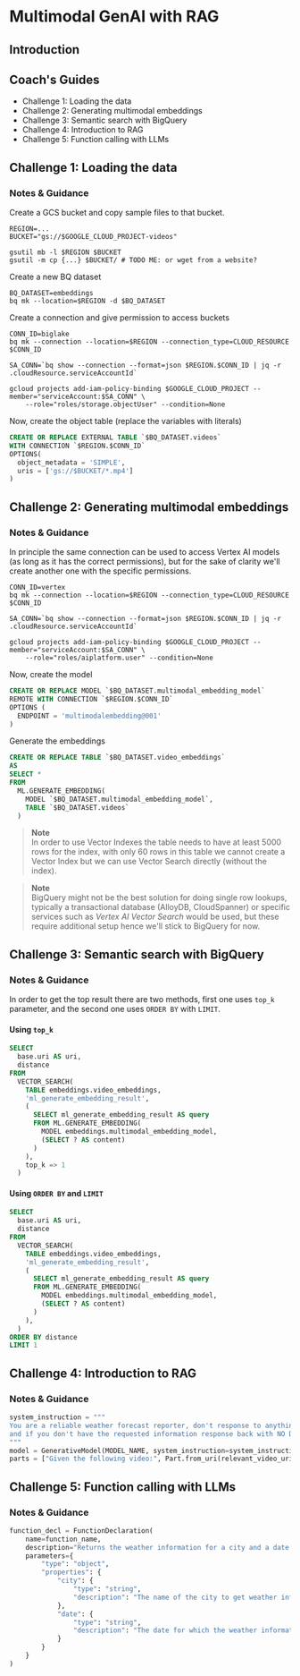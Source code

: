 # Multimodal GenAI with RAG

## Introduction

## Coach's Guides

- Challenge 1: Loading the data
- Challenge 2: Generating multimodal embeddings
- Challenge 3: Semantic search with BigQuery
- Challenge 4: Introduction to RAG
- Challenge 5: Function calling with LLMs


## Challenge 1: Loading the data

### Notes & Guidance

Create a GCS bucket and copy sample files to that bucket.

```shell
REGION=...
BUCKET="gs://$GOOGLE_CLOUD_PROJECT-videos"

gsutil mb -l $REGION $BUCKET
gsutil -m cp {...} $BUCKET/ # TODO ME: or wget from a website?
```

Create a new BQ dataset

```shell
BQ_DATASET=embeddings
bq mk --location=$REGION -d $BQ_DATASET
```

Create a connection and give permission to access buckets

```shell
CONN_ID=biglake
bq mk --connection --location=$REGION --connection_type=CLOUD_RESOURCE $CONN_ID

SA_CONN=`bq show --connection --format=json $REGION.$CONN_ID | jq -r .cloudResource.serviceAccountId`

gcloud projects add-iam-policy-binding $GOOGLE_CLOUD_PROJECT --member="serviceAccount:$SA_CONN" \
    --role="roles/storage.objectUser" --condition=None
```

Now, create the object table (replace the variables with literals)

```sql
CREATE OR REPLACE EXTERNAL TABLE `$BQ_DATASET.videos`
WITH CONNECTION `$REGION.$CONN_ID`
OPTIONS(
  object_metadata = 'SIMPLE',
  uris = ['gs://$BUCKET/*.mp4']
)
```

## Challenge 2: Generating multimodal embeddings

### Notes & Guidance

In principle the same connection can be used to access Vertex AI models (as long as it has the correct permissions), but for the sake of clarity we'll create another one with the specific permissions.

```shell
CONN_ID=vertex
bq mk --connection --location=$REGION --connection_type=CLOUD_RESOURCE $CONN_ID

SA_CONN=`bq show --connection --format=json $REGION.$CONN_ID | jq -r .cloudResource.serviceAccountId`

gcloud projects add-iam-policy-binding $GOOGLE_CLOUD_PROJECT --member="serviceAccount:$SA_CONN" \
    --role="roles/aiplatform.user" --condition=None
```

Now, create the model

```sql
CREATE OR REPLACE MODEL `$BQ_DATASET.multimodal_embedding_model`
REMOTE WITH CONNECTION `$REGION.$CONN_ID`
OPTIONS (
  ENDPOINT = 'multimodalembedding@001'
)
```

Generate the embeddings

```sql
CREATE OR REPLACE TABLE `$BQ_DATASET.video_embeddings`
AS
SELECT *
FROM
  ML.GENERATE_EMBEDDING(
    MODEL `$BQ_DATASET.multimodal_embedding_model`,
    TABLE `$BQ_DATASET.videos`
  )
```

> **Note**  
> In order to use Vector Indexes the table needs to have at least 5000 rows for the index, with only 60 rows in this table we cannot create a Vector Index but we can use Vector Search directly (without the index).

> **Note**  
> BigQuery might not be the best solution for doing single row lookups, typically a transactional database (AlloyDB, CloudSpanner) or  specific services such as _Vertex AI Vector Search_ would be used, but these require additional setup hence we'll stick to BigQuery for now.

## Challenge 3: Semantic search with BigQuery

### Notes & Guidance

In order to get the top result there are two methods, first one uses `top_k` parameter, and the second one uses `ORDER BY` with `LIMIT`.

#### Using `top_k`

```sql
SELECT
  base.uri AS uri,
  distance
FROM
  VECTOR_SEARCH( 
    TABLE embeddings.video_embeddings,
    'ml_generate_embedding_result',
    (
      SELECT ml_generate_embedding_result AS query
      FROM ML.GENERATE_EMBEDDING( 
        MODEL embeddings.multimodal_embedding_model,
        (SELECT ? AS content) 
      )
    ),
    top_k => 1
  )
```

#### Using `ORDER BY` and `LIMIT`

```sql
SELECT
  base.uri AS uri,
  distance
FROM
  VECTOR_SEARCH( 
    TABLE embeddings.video_embeddings,
    'ml_generate_embedding_result',
    (
      SELECT ml_generate_embedding_result AS query
      FROM ML.GENERATE_EMBEDDING( 
        MODEL embeddings.multimodal_embedding_model,
        (SELECT ? AS content) 
      )
    ),
  )
ORDER BY distance
LIMIT 1
```

## Challenge 4: Introduction to RAG

### Notes & Guidance

```python
system_instruction = """
You are a reliable weather forecast reporter, don't response to anything else than weather information 
and if you don't have the requested information response back with NO DATA.
"""
model = GenerativeModel(MODEL_NAME, system_instruction=system_instruction)
parts = ["Given the following video:", Part.from_uri(relevant_video_uri, mime_type="video/mp4"), question]
```

## Challenge 5: Function calling with LLMs

### Notes & Guidance

```python
function_decl = FunctionDeclaration(
    name=function_name,
    description="Returns the weather information for a city and a date in YYYY-MM-DD format",
    parameters={
        "type": "object",
        "properties": {  
            "city": {
                "type": "string",
                "description": "The name of the city to get weather information for"
            },
            "date": {
                "type": "string",
                "description": "The date for which the weather information is requested, in YYYY-MM-DD format"
            }
        }
    }
)
```